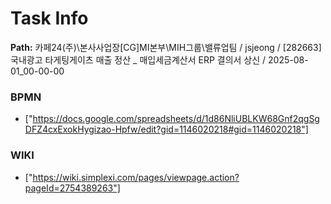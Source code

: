 # Task Info

**Path:** 카페24(주)\본사사업장\[CG]MI본부\MIH그룹\밸류업팀 / jsjeong / [282663] 국내광고 타게팅게이츠 매출 정산 _ 매입세금계산서 ERP 결의서 상신 / 2025-08-01_00-00-00

### BPMN
- ["https://docs.google.com/spreadsheets/d/1d86NliUBLKW68Gnf2qgSgDFZ4cxExokHygizao-Hpfw/edit?gid=1146020218#gid=1146020218"]

### WIKI
- ["https://wiki.simplexi.com/pages/viewpage.action?pageId=2754389263"]

